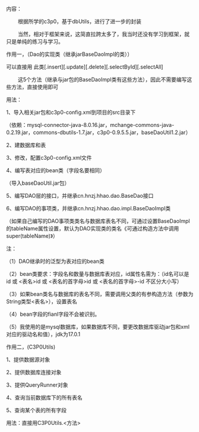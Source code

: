 内容：

        根据所学的c3p0，基于dbUtils，进行了进一步的封装

        当然，相对于框架来说，这简直拉跨太多了，我当时还没有学习到框架，就只是单纯的练习与学习。



作用一，（Dao的实现类（继承jarBaseDaoImpl的类））

可以直接用 此类[.insert][.update][.delete][.selectById][.selectAll]

        这5个方法（继承与jar包的BaseDaoImpl类有这些方法），因此不需要编写这些方法，直接使用即可

用法：

1、导入相关jar包和c3p0-config.xml到项目的src目录下

（依赖：mysql-connector-java-8.0.16.jar，mchange-commons-java-0.2.19.jar，commons-dbutils-1.7.jar，c3p0-0.9.5.5.jar，baseDaoUtil1.2.jar）

2、建数据库和表

3、修改，配置c3p0-config.xml文件

4、编写表对应的bean类（字段名要相同）

（导入baseDaoUtil.jar包）

5、编写DAO层的接口，并继承cn.hnzj.hhao.dao.BaseDao接口

6、编写DAO的事项类，并继承cn.hnzj.hhao.dao.impl.BaseDaoImpl类

（如果自己编写的DAO事项类类名与数据库表名不同，可通过设置BaseDaoImpl的tableName属性设置，默认为DAO实现类的类名《可通过构造方法中调用super(tableName)》）

注：

（1）DAO继承时的泛型为表对应的bean类

（2）bean类要求：字段名和数量与数据库表对应，id属性名需为：（id名可以是id 或 <表名>id 或 <表名的首字母>id 或 <表名的首字母>-id 不区分大小写）

（3）如果bean类名与数据库的表名不同，需要调用父类的有参构造方法（参数为String类型<表名>），设置表名

（4）bean字段的fianl字段不会被识别。

（5）我使用的是mysql数据库，如果数据库不同，要更改数据库驱动jar包和xml对应的驱动名和值），jdk为17.0.1



作用二，(C3P0Utils)

1、提供数据源对象

2、提供数据库连接对象

3、提供QueryRunner对象

4、查询当前数据库下的所有表名

5、查询某个表的所有字段

用法：直接用C3P0Utils.<方法>

